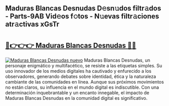 ## Maduras Blancas Desnudas D𝚎sn𝚞dos filtr𝚊dos - Parts-9AB Vid𝚎os f𝚘tos - N𝚞evas filtr𝚊ciones atr𝚊ctivas xGsTr

# <h2><a href="http://mbcu0d.tromn.icu/?c=Maduras+Blancas+Desnudas">🔗👉👉👉 Maduras Blancas Desnudas 🔗🔗</a></h2>

[![Maduras Blancas Desnudas nuevo](https://i.imgur.com/pEAQMta.gif)](http://mbcu0d.tromn.icu/?c=Maduras+Blancas+Desnudas)
Maduras Blancas Desnudas, un personaje enigmático y multifacético, se resiste a las etiquetas simples. Su uso innovador de los medios digitales ha cautivado y enfurecido a los observadores, generando debates sobre identidad, ética y la naturaleza cambiante de las comunidades en línea. Aunque sus próximos movimientos no están claros, su influencia en el mundo digital es indiscutible. Con una determinación inquebrantable y un encanto innegable, el impacto de Maduras Blancas Desnudas en la comunidad digital es significativo.
